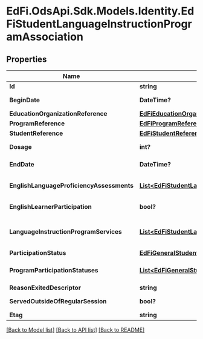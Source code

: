 # EdFi.OdsApi.Sdk.Models.Identity.EdFiStudentLanguageInstructionProgramAssociation
## Properties

Name | Type | Description | Notes
------------ | ------------- | ------------- | -------------
**Id** | **string** |  | [optional] 
**BeginDate** | **DateTime?** | The earliest date the student is involved with the program. Typically, this is the date the student becomes eligible for the program. | 
**EducationOrganizationReference** | [**EdFiEducationOrganizationReference**](EdFiEducationOrganizationReference.md) |  | 
**ProgramReference** | [**EdFiProgramReference**](EdFiProgramReference.md) |  | 
**StudentReference** | [**EdFiStudentReference**](EdFiStudentReference.md) |  | 
**Dosage** | **int?** | The duration of time in minutes for which the student was assigned to participate in the program. | [optional] 
**EndDate** | **DateTime?** | The month, day, and year on which the Student exited the Program or stopped receiving services. | [optional] 
**EnglishLanguageProficiencyAssessments** | [**List&lt;EdFiStudentLanguageInstructionProgramAssociationEnglishLanguageProficiencyAssessment&gt;**](EdFiStudentLanguageInstructionProgramAssociationEnglishLanguageProficiencyAssessment.md) | An unordered collection of studentLanguageInstructionProgramAssociationEnglishLanguageProficiencyAssessments. Results of yearly English language assessment. | [optional] 
**EnglishLearnerParticipation** | **bool?** | An indication that an English Learner student is served by an English language instruction educational program supported with Title III of ESEA funds. | [optional] 
**LanguageInstructionProgramServices** | [**List&lt;EdFiStudentLanguageInstructionProgramAssociationLanguageInstructionProgramService&gt;**](EdFiStudentLanguageInstructionProgramAssociationLanguageInstructionProgramService.md) | An unordered collection of studentLanguageInstructionProgramAssociationLanguageInstructionProgramServices. Indicates the service(s) being provided to the Student by the Language Instruction Program. | [optional] 
**ParticipationStatus** | [**EdFiGeneralStudentProgramAssociationParticipationStatus**](EdFiGeneralStudentProgramAssociationParticipationStatus.md) |  | [optional] 
**ProgramParticipationStatuses** | [**List&lt;EdFiGeneralStudentProgramAssociationProgramParticipationStatus&gt;**](EdFiGeneralStudentProgramAssociationProgramParticipationStatus.md) | An unordered collection of generalStudentProgramAssociationProgramParticipationStatuses. The status of the student&#39;s program participation. | [optional] 
**ReasonExitedDescriptor** | **string** | The reason the child left the Program within a school or district. | [optional] 
**ServedOutsideOfRegularSession** | **bool?** | Indicates whether the Student received services during the summer session or between sessions. | [optional] 
**Etag** | **string** | A unique system-generated value that identifies the version of the resource. | [optional] 

[[Back to Model list]](../README.md#documentation-for-models) [[Back to API list]](../README.md#documentation-for-api-endpoints) [[Back to README]](../README.md)

